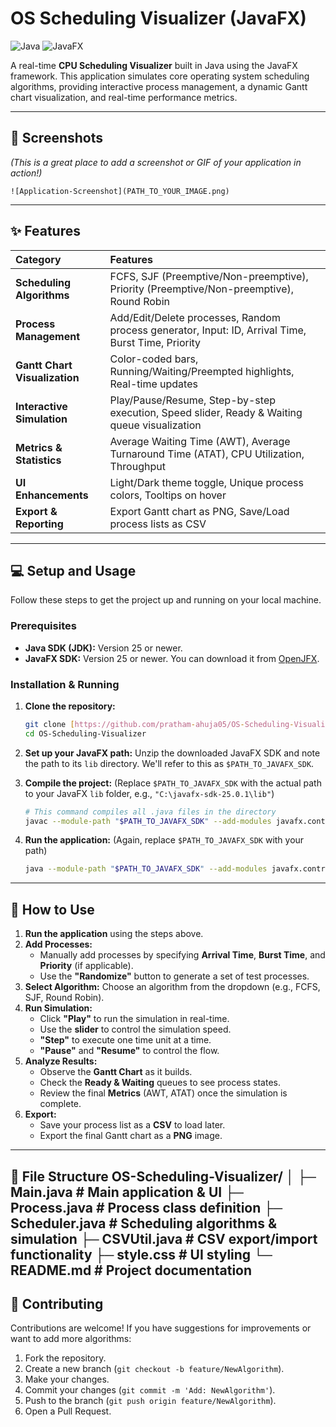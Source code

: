 # OS Scheduling Visualizer (JavaFX)

![Java](https://img.shields.io/badge/Language-Java-orange?style=for-the-badge)
![JavaFX](https://img.shields.io/badge/GUI-JavaFX-blue?style=for-the-badge)

A real-time **CPU Scheduling Visualizer** built in Java using the JavaFX framework. This application simulates core operating system scheduling algorithms, providing interactive process management, a dynamic Gantt chart visualization, and real-time performance metrics.

---

## 📸 Screenshots

*(This is a great place to add a screenshot or GIF of your application in action!)*

`![Application-Screenshot](PATH_TO_YOUR_IMAGE.png)`

---

## ✨ Features

| Category | Features |
|:---|:---|
| **Scheduling Algorithms** | FCFS, SJF (Preemptive/Non-preemptive), Priority (Preemptive/Non-preemptive), Round Robin |
| **Process Management** | Add/Edit/Delete processes, Random process generator, Input: ID, Arrival Time, Burst Time, Priority |
| **Gantt Chart Visualization** | Color-coded bars, Running/Waiting/Preempted highlights, Real-time updates |
| **Interactive Simulation** | Play/Pause/Resume, Step-by-step execution, Speed slider, Ready & Waiting queue visualization |
| **Metrics & Statistics** | Average Waiting Time (AWT), Average Turnaround Time (ATAT), CPU Utilization, Throughput |
| **UI Enhancements** | Light/Dark theme toggle, Unique process colors, Tooltips on hover |
| **Export & Reporting** | Export Gantt chart as PNG, Save/Load process lists as CSV |

---

## 💻 Setup and Usage

Follow these steps to get the project up and running on your local machine.

### Prerequisites

* **Java SDK (JDK):** Version 25 or newer.
* **JavaFX SDK:** Version 25 or newer. You can download it from [OpenJFX](https://openjfx.io/).

### Installation & Running

1.  **Clone the repository:**
    ```bash
    git clone [https://github.com/pratham-ahuja05/OS-Scheduling-Visualizer.git](https://github.com/pratham-ahuja05/OS-Scheduling-Visualizer.git)
    cd OS-Scheduling-Visualizer
    ```

2.  **Set up your JavaFX path:**
    Unzip the downloaded JavaFX SDK and note the path to its `lib` directory. We'll refer to this as `$PATH_TO_JAVAFX_SDK`.

3.  **Compile the project:**
    (Replace `$PATH_TO_JAVAFX_SDK` with the actual path to your JavaFX `lib` folder, e.g., `"C:\javafx-sdk-25.0.1\lib"`)

    ```bash
    # This command compiles all .java files in the directory
    javac --module-path "$PATH_TO_JAVAFX_SDK" --add-modules javafx.controls *.java
    ```

4.  **Run the application:**
    (Again, replace `$PATH_TO_JAVAFX_SDK` with your path)

    ```bash
    java --module-path "$PATH_TO_JAVAFX_SDK" --add-modules javafx.controls Main
    ```

---

## 🚀 How to Use

1.  **Run the application** using the steps above.
2.  **Add Processes:**
    * Manually add processes by specifying **Arrival Time**, **Burst Time**, and **Priority** (if applicable).
    * Use the **"Randomize"** button to generate a set of test processes.
3.  **Select Algorithm:** Choose an algorithm from the dropdown (e.g., FCFS, SJF, Round Robin).
4.  **Run Simulation:**
    * Click **"Play"** to run the simulation in real-time.
    * Use the **slider** to control the simulation speed.
    * **"Step"** to execute one time unit at a time.
    * **"Pause"** and **"Resume"** to control the flow.
5.  **Analyze Results:**
    * Observe the **Gantt Chart** as it builds.
    * Check the **Ready & Waiting** queues to see process states.
    * Review the final **Metrics** (AWT, ATAT) once the simulation is complete.
6.  **Export:**
    * Save your process list as a **CSV** to load later.
    * Export the final Gantt chart as a **PNG** image.

---


📂 File Structure
OS-Scheduling-Visualizer/
│
├─ Main.java           # Main application & UI
├─ Process.java        # Process class definition
├─ Scheduler.java      # Scheduling algorithms & simulation
├─ CSVUtil.java        # CSV export/import functionality
├─ style.css           # UI styling
└─ README.md           # Project documentation
---

## 🤝 Contributing

Contributions are welcome! If you have suggestions for improvements or want to add more algorithms:

1.  Fork the repository.
2.  Create a new branch (`git checkout -b feature/NewAlgorithm`).
3.  Make your changes.
4.  Commit your changes (`git commit -m 'Add: NewAlgorithm'`).
5.  Push to the branch (`git push origin feature/NewAlgorithm`).
6.  Open a Pull Request.
